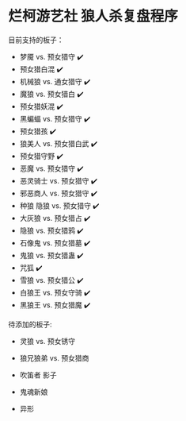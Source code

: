 # 烂柯游艺社 狼人杀复盘程序

目前支持的板子：
- 梦魇 vs. 预女猎守 ✔️
- 预女猎白混 ✔️
- 机械狼 vs. 通女猎守 ✔️
- 魔狼 vs. 预女猎白 ✔️
- 预女猎妖混 ✔️
- 黑蝙蝠 vs. 预女猎守 ✔️
- 预女猎孩 ✔️
- 狼美人 vs. 预女猎白武 ✔️
- 预女猎守野 ✔️
- 恶魔 vs. 预女猎守 ✔️
- 恶灵骑士 vs. 预女猎守 ✔️
- 邪恶商人 vs. 预女猎守 ✔️
- 种狼 隐狼 vs. 预女猎守 ✔️
- 大灰狼 vs. 预女猎占 ✔️
- 隐狼 vs. 预女猎鸦 ✔️
- 石像鬼 vs. 预女猎墓 ✔️
- 鬼狼 vs. 预女猎蛊 ✔️
- 咒狐 ✔️
- 雪狼 vs. 预女猎公 ✔️
- 白狼王 vs. 预女守骑 ✔️
- 黑狼王 vs. 预女猎魔 ✔️

待添加的板子:

- 灵狼 vs. 预女锈守

- 狼兄狼弟 vs. 预女猎商
- 吹笛者 影子
- 鬼魂新娘
- 异形
